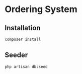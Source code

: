 # Ordering System

## Installation

```bash
composer install
```

## Seeder

```bash
php artisan db:seed
```

